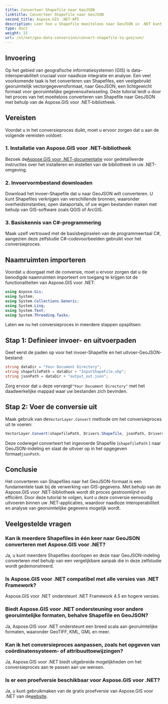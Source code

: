 ```yaml
---
title: Converteer Shapefile naar GeoJSON
linktitle: Converteer Shapefile naar GeoJSON
second_title: Aspose.GIS .NET-API
description: Leer hoe u Shapefile moeiteloos naar GeoJSON in .NET kunt converteren met Aspose.GIS. Volg onze stapsgewijze handleiding voor naadloze gegevensinteroperabiliteit.
type: docs
weight: 15
url: /nl/net/geo-data-conversion/convert-shapefile-to-geojson/
---
```

## Invoering
Op het gebied van geografische informatiesystemen (GIS) is data-interoperabiliteit cruciaal voor naadloze integratie en analyse. Een veel voorkomende taak is het converteren van Shapefiles, een veelgebruikt georuimtelijk vectorgegevensformaat, naar GeoJSON, een lichtgewicht formaat voor georuimtelijke gegevensuitwisseling. Deze tutorial leidt u door het proces van het moeiteloos converteren van Shapefile naar GeoJSON met behulp van de Aspose.GIS voor .NET-bibliotheek.
## Vereisten
Voordat u in het conversieproces duikt, moet u ervoor zorgen dat u aan de volgende vereisten voldoet:
### 1. Installatie van Aspose.GIS voor .NET-bibliotheek
 Bezoek de[Aspose.GIS voor .NET-documentatie](https://reference.aspose.com/gis/net/) voor gedetailleerde instructies over het installeren en instellen van de bibliotheek in uw .NET-omgeving.
### 2. Invoervormbestand downloaden
Download het invoer-Shapefile dat u naar GeoJSON wilt converteren. U kunt Shapefiles verkrijgen van verschillende bronnen, waaronder overheidsinstanties, open dataportals, of uw eigen bestanden maken met behulp van GIS-software zoals QGIS of ArcGIS.
### 3. Basiskennis van C#-programmering
Maak uzelf vertrouwd met de basisbeginselen van de programmeertaal C#, aangezien deze zelfstudie C#-codevoorbeelden gebruikt voor het conversieproces.

## Naamruimten importeren
Voordat u doorgaat met de conversie, moet u ervoor zorgen dat u de benodigde naamruimten importeert om toegang te krijgen tot de functionaliteiten van Aspose.GIS voor .NET:
```csharp
using Aspose.Gis;
using System;
using System.Collections.Generic;
using System.Linq;
using System.Text;
using System.Threading.Tasks;
```

Laten we nu het conversieproces in meerdere stappen opsplitsen:
## Stap 1: Definieer invoer- en uitvoerpaden
Geef eerst de paden op voor het invoer-Shapefile en het uitvoer-GeoJSON-bestand:
```csharp
string dataDir = "Your Document Directory";
string shapefilePath = dataDir + "InputShapeFile.shp";
string jsonPath = dataDir + "output_out.json";
```
 Zorg ervoor dat u deze vervangt`"Your Document Directory"` met het daadwerkelijke mappad waar uw bestanden zich bevinden.
## Stap 2: Voer de conversie uit
 Maak gebruik van de`VectorLayer.Convert` methode om het conversieproces uit te voeren:
```csharp
VectorLayer.Convert(shapefilePath, Drivers.Shapefile, jsonPath, Drivers.GeoJson);
```
Deze coderegel converteert het ingevoerde Shapefile (`shapefilePath` ) naar GeoJSON-indeling en slaat de uitvoer op in het opgegeven formaat`jsonPath`.

## Conclusie
Het converteren van Shapefiles naar het GeoJSON-formaat is een fundamentele taak bij de verwerking van GIS-gegevens. Met behulp van de Aspose.GIS voor .NET-bibliotheek wordt dit proces gestroomlijnd en efficiënt. Door deze tutorial te volgen, kunt u deze conversie eenvoudig uitvoeren binnen uw .NET-applicaties, waardoor naadloze interoperabiliteit en analyse van georuimtelijke gegevens mogelijk wordt.
## Veelgestelde vragen
### Kan ik meerdere Shapefiles in één keer naar GeoJSON converteren met Aspose.GIS voor .NET?
Ja, u kunt meerdere Shapefiles doorlopen en deze naar GeoJSON-indeling converteren met behulp van een vergelijkbare aanpak die in deze zelfstudie wordt gedemonstreerd.
### Is Aspose.GIS voor .NET compatibel met alle versies van .NET Framework?
Aspose.GIS voor .NET ondersteunt .NET Framework 4.5 en hogere versies.
### Biedt Aspose.GIS voor .NET ondersteuning voor andere georuimtelijke formaten, behalve Shapefile en GeoJSON?
Ja, Aspose.GIS voor .NET ondersteunt een breed scala aan georuimtelijke formaten, waaronder GeoTIFF, KML, GML en meer.
### Kan ik het conversieproces aanpassen, zoals het opgeven van coördinatensysteem- of attribuuttoewijzingen?
Ja, Aspose.GIS voor .NET biedt uitgebreide mogelijkheden om het conversieproces aan te passen aan uw wensen.
### Is er een proefversie beschikbaar voor Aspose.GIS voor .NET?
 Ja, u kunt gebruikmaken van de gratis proefversie van Aspose.GIS voor .NET van de[website](https://releases.aspose.com/).